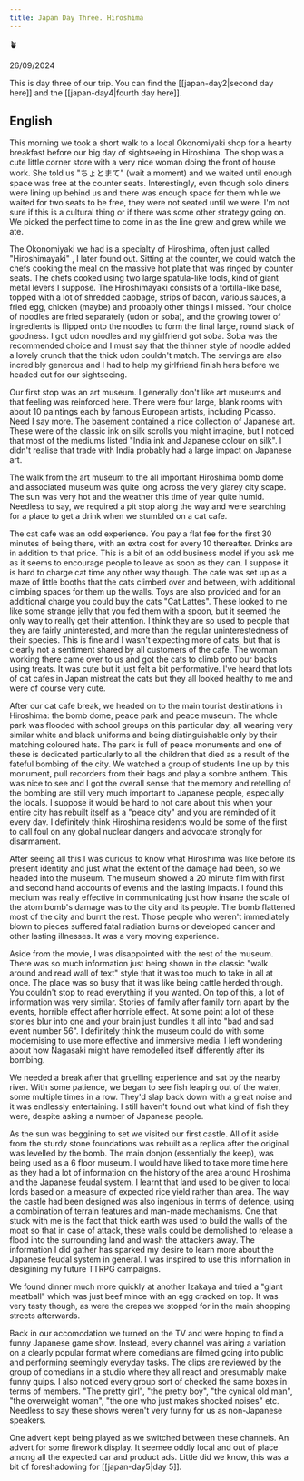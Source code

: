 ```yaml
---
title: Japan Day Three. Hiroshima
---
```


🪴

26/09/2024

This is day three of our trip. You can find the [[japan-day2|second day here]] and the [[japan-day4|fourth day here]].

## English

This morning we took a short walk to a local Okonomiyaki shop for a hearty breakfast before our big day of sightseeing in Hiroshima. The shop was a cute little corner store with a very nice woman doing the front of house work. She told us "ちょとまて" (wait a moment) and we waited until enough space was free at the counter seats. Interestingly, even though solo diners were lining up behind us and there was enough space for them while we waited for two seats to be free, they were not seated until we were. I'm not sure if this is a cultural thing or if there was some other strategy going on. We picked the perfect time to come in as the line grew and grew while we ate.

The Okonomiyaki we had is a specialty of Hiroshima, often just called "Hiroshimayaki" , I later found out. Sitting at the counter, we could watch the chefs cooking the meal on the massive hot plate that was ringed by counter seats. The chefs cooked using two large spatula-like tools, kind of giant metal levers I suppose. The Hiroshimayaki consists of a tortilla-like base, topped with a lot of shredded cabbage, strips of bacon, various sauces, a fried egg, chicken (maybe) and probably other things I missed. Your choice of noodles are fried separately (udon or soba), and the growing tower of ingredients is flipped onto the noodles to form the final large, round stack of goodness. I got udon noodles and my girlfriend got soba. Soba was the recommended choice and I must say that the thinner style of noodle added a lovely crunch that the thick udon couldn't match. The servings are also incredibly generous and I had to help my girlfriend finish hers before we headed out for our sightseeing.

Our first stop was an art museum. I generally don't like art museums and that feeling was reinforced here. There were four large, blank rooms with about 10 paintings each by famous European artists, including Picasso. Need I say more. The basement contained a nice collection of Japanese art. These were of the classic ink on silk scrolls you might imagine, but I noticed that most of the mediums listed "India ink and Japanese colour on silk". I didn't realise that trade with India probably had a large impact on Japanese art. 

The walk from the art museum to the all important Hiroshima bomb dome and associated museum was quite long across the very glarey city scape. The sun was very hot and the weather this time of year quite humid. Needless to say, we required a pit stop along the way and were searching for a place to get a drink when we stumbled on a cat cafe.

The cat cafe was an odd experience. You pay a flat fee for the first 30 minutes of being there, with an extra cost for every 10 thereafter. Drinks are in addition to that price. This is a bit of an odd business model if you ask me as it seems to encourage people to leave as soon as they can. I suppose it is hard to charge cat time any other way though. The cafe was set up as a maze of little booths that the cats climbed over and between, with additional climbing spaces for them up the walls. Toys are also provided and for an additional charge you could buy the cats "Cat Lattes". These looked to me like some strange jelly that you fed them with a spoon, but it seemed the only way to really get their attention. I think they are so used to people that they are fairly uninterested, and more than the regular uninterestedness of their species. This is fine and I wasn't expecting more of cats, but that is clearly not a sentiment shared by all customers of the cafe. The woman working there came over to us and got the cats to climb onto our backs using treats. It was cute but it just felt a bit performative. I've heard that lots of cat cafes in Japan mistreat the cats but they all looked healthy to me and were of course very cute.

After our cat cafe break, we headed on to the main tourist destinations in Hiroshima: the bomb dome, peace park and peace museum. The whole park was flooded with school groups on this particular day, all wearing very similar white and black uniforms and being distinguishable only by their matching coloured hats. The park is full of peace monuments and one of these is dedicated particularly to all the children that died as a result of the fateful bombing of the city. We watched a group of students line up by this monument, pull recorders from their bags and play a sombre anthem. This was nice to see and I got the overall sense that the memory and retelling of the bombing are still very much important to Japanese people, especially the locals. I suppose it would be hard to not care about this when your entire city has rebuilt itself as a "peace city" and you are reminded of it every day. I definitely think Hiroshima residents would be some of the first to call foul on any global nuclear dangers and advocate strongly for disarmament.

After seeing all this I was curious to know what Hiroshima was like before its present identity and just what the extent of the damage had been, so we headed into the museum. The museum showed a 20 minute film with first and second hand accounts of events and the lasting impacts. I found this medium was really effective in communicating just how insane the scale of the atom bomb's damage was to the city and its people. The bomb flattened most of the city and burnt the rest. Those people who weren't immediately blown to pieces suffered fatal radiation burns or developed cancer and other lasting illnesses. It was a very moving experience.

Aside from the movie, I was disappointed with the rest of the museum. There was so much information just being shown in the classic "walk around and read wall of text" style that it was too much to take in all at once. The place was so busy that it was like being cattle herded through. You couldn't stop to read everything if you wanted. On top of this, a lot of information was very similar. Stories of family after family torn apart by the events, horrible effect after horrible effect. At some point a lot of these stories blur into one and your brain just bundles it all into "bad and sad event number 56". I definitely think the museum could do with some modernising to use more effective and immersive media. I left wondering about how Nagasaki might have remodelled itself differently after its bombing.

We needed a break after that gruelling experience and sat by the nearby river. With some patience, we began to see fish leaping out of the water, some multiple times in a row. They'd slap back down with a great noise and it was endlessly entertaining. I still haven't found out what kind of fish they were, despite asking a number of Japanese people.

As the sun was beggining to set we visited our first castle. All of it aside from the sturdy stone foundations was rebuilt as a replica after the original was levelled by the bomb. The main donjon (essentially the keep), was being used as a 6 floor museum. I would have liked to take more time here as they had a lot of information on the history of the area around Hiroshima and the Japanese feudal system. I learnt that land used to be given to local lords based on a measure of expected rice yield rather than area. The way the castle had been designed was also ingenious in terms of defence, using a combination of terrain features and man-made mechanisms. One that stuck with me is the fact that thick earth was used to build the walls of the moat so that in case of attack, these walls could be demolished to release a flood into the surrounding land and wash the attackers away. The information I did gather has sparked my desire to learn more about the Japanese feudal system in general. I was inspired to use this information in desigining my future TTRPG campaigns.

We found dinner much more quickly at another Izakaya and tried a "giant meatball" which was just beef mince with an egg cracked on top. It was very tasty though, as were the crepes we stopped for in the main shopping streets afterwards.

Back in our accomodation we turned on the TV and were hoping to find a funny Japanese game show. Instead, every channel was airing a variation on a clearly popular format where comedians are filmed going into public and performing seemingly everyday tasks. The clips are reviewed by the group of comedians in a studio where they all react and presumably make funny quips. I also noticed every group sort of checked the same boxes in terms of members. "The pretty girl", "the pretty boy", "the cynical old man", "the overweight woman", "the one who just makes shocked noises" etc. Needless to say these shows weren't very funny for us as non-Japanese speakers.

One advert kept being played as we switched between these channels. An advert for some firework display. It seemee oddly local and out of place among all the expected car and product ads. Little did we know, this was a bit of foreshadowing for [[japan-day5|day 5]].